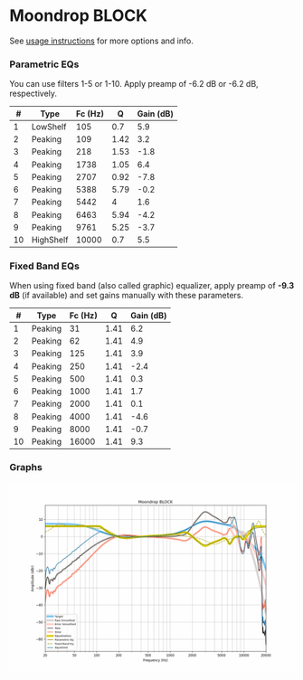 # Moondrop BLOCK
See [usage instructions](https://github.com/jaakkopasanen/AutoEq#usage) for more options and info.

### Parametric EQs
You can use filters 1-5 or 1-10. Apply preamp of -6.2 dB or -6.2 dB, respectively.

|   # | Type      |   Fc (Hz) |    Q |   Gain (dB) |
|-----|-----------|-----------|------|-------------|
|   1 | LowShelf  |       105 | 0.7  |         5.9 |
|   2 | Peaking   |       109 | 1.42 |         3.2 |
|   3 | Peaking   |       218 | 1.53 |        -1.8 |
|   4 | Peaking   |      1738 | 1.05 |         6.4 |
|   5 | Peaking   |      2707 | 0.92 |        -7.8 |
|   6 | Peaking   |      5388 | 5.79 |        -0.2 |
|   7 | Peaking   |      5442 | 4    |         1.6 |
|   8 | Peaking   |      6463 | 5.94 |        -4.2 |
|   9 | Peaking   |      9761 | 5.25 |        -3.7 |
|  10 | HighShelf |     10000 | 0.7  |         5.5 |

### Fixed Band EQs
When using fixed band (also called graphic) equalizer, apply preamp of **-9.3 dB** (if available) and set gains manually with these parameters.

|   # | Type    |   Fc (Hz) |    Q |   Gain (dB) |
|-----|---------|-----------|------|-------------|
|   1 | Peaking |        31 | 1.41 |         6.2 |
|   2 | Peaking |        62 | 1.41 |         4.9 |
|   3 | Peaking |       125 | 1.41 |         3.9 |
|   4 | Peaking |       250 | 1.41 |        -2.4 |
|   5 | Peaking |       500 | 1.41 |         0.3 |
|   6 | Peaking |      1000 | 1.41 |         1.7 |
|   7 | Peaking |      2000 | 1.41 |         0.1 |
|   8 | Peaking |      4000 | 1.41 |        -4.6 |
|   9 | Peaking |      8000 | 1.41 |        -0.7 |
|  10 | Peaking |     16000 | 1.41 |         9.3 |

### Graphs
![](./Moondrop%20BLOCK.png)
